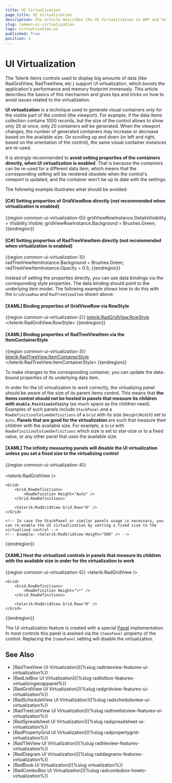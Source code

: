 ```yaml
---
title: UI Virtualization
page_title: UI Virtualization
description: The article describes the UI Virtualization in WPF and Telerik Rad controls.
slug: common-ui-virtualization
tags: virtualization,ui
published: True
position: 4
---
```


# UI Virtualization

The Telerik items controls used to display big amounts of data (like RadGridView, RadTreeView, etc.) support UI virtualization, which boosts the application's performance and memory footprint immensely. This article describes the basics of this mechanism and gives tips and tricks on how to avoid issues related to the virtualization.

__UI virtualization__ is a technique used to generate visual containers only for the visible part of the control (the viewport). For example, if the data items collection contains 1000 records, but the size of the control allows to show only 20 at once, only 20 containers will be generated. When the viewport changes, the number of generated containers may increase or decrease based on the available size. On scrolling up and down (or left and right, based on the orientation of the control), the same visual container instances are re-used. 

It is strongly recommended to __avoid setting properties of the containers directly, when UI virtualization is enabled__. That is because the containers can be re-used for a different data item, which means that the corresponding setting will be rendered obsolete when the control's viewport is updated, and the container won't be up to date with the settings. 

The following example illustrates what should be avoided:

#### __[C#] Setting properties of GridViewRow directly (not recommended when virtualization is enabled)__
{{region common-ui-virtualization-0}}
	gridViewRowInstance.DetailsVisibility = Visibility.Visible;
	gridViewRowInstance.Background = Brushes.Green;
{{endregion}}

#### __[C#] Setting properties of RadTreeViewItem directly (not recommended when virtualization is enabled)__
{{region common-ui-virtualization-1}}
	radTreeViewItemInstance.Background = Brushes.Green;
	radTreeViewItemInstance.Opacity = 0.5;
{{endregion}}

Instead of setting the properties directly, you can use data bindings via the corresponding style properties. The data binding should point to the underlying item model. The following example shows how to do this with the `GridViewRow` and `RadTreeViewItem` shown above:

#### __[XAML] Binding properties of GridViewRow via RowStyle__
{{region common-ui-virtualization-2}}
	<telerik:RadGridView.RowStyle>
		<!-- in case you use NoXaml dlls, you should also set the following attribute to the Style object -->
		<!-- BasedOn="{StaticResource GridViewRowStyle}" -->
		<Style TargetType="telerik:GridViewRow">
			<Setter Property="DetailsVisibility" Value="{Binding MyDetailsVisibilityProperty}" />
			<Setter Property="Background" Value="{Binding MyBackgroundProperty}" />
		</Style>
	</telerik:RadGridView.RowStyle>
{{endregion}}

#### __[XAML] Binding properties of RadTreeViewItem via the ItemContainerStyle__
{{region common-ui-virtualization-3}}
	<telerik:RadTreeView.ItemContainerStyle>
		<!-- in case you use NoXaml dlls, you should also set the following attribute to the Style object -->
		<!-- BasedOn="{StaticResource RadTreeViewItemStyle}" -->
		<Style TargetType="telerik:RadTreeViewItem">			
			<Setter Property="Background" Value="{Binding MyBackgroundProperty}" />
			<Setter Property="Opacity" Value="{Binding MyOpacityProperty}" />
		</Style>
	</telerik:RadTreeView.ItemContainerStyle>
{{endregion}}

To make changes to the corresponding container, you can update the data-bound properties of its underlying data item.

In order for the UI virtualization to work correctly, the virtualizing panel should be aware of the size of its parent items control. This means that __the items control should not be hosted in panels that measure its children with `double.PositiveInfinity`__ (as much space as the children need). Examples of such panels include `StackPanel` and a `RowDefinition`/`ColumnDefinitions` of a `Grid` with its size (`Height`/`Width`) set to `Auto`. __Panels that are good for the virtualization__ are such that measure their children with the available size. For example, a `Grid` with `RowDefinition`/`ColumnDefinitions` which size is set to star-size or to a fixed value, or any other panel that uses the available size. 

#### __[XAML] The infinity measuring panels will disable the UI virtualization unless you set a fixed size to the virtualizing control__
{{region common-ui-virtualization-4}}	
	<StackPanel>	
		<telerik:RadGridView />
	</StackPanel>
	
	<Grid>
		<Grid.RowDefinitions>
			<RowDefinition Height="Auto" />
		</Grid.RowDefinitions>
		
		<telerik:RadGridView Grid.Row="0" />
	</Grid>
	
	<!-- In case the StackPanel or similar panels usage is necessary, you can re-enable the UI virtualization by setting a fixed size to the virtualized control -->
	<!-- Example: <telerik:RadGridView Height="500" /> -->
{{endregion}}

#### __[XAML] Host the virtualized controls in panels that measure its children with the available size in order for the virtualization to work__
{{region common-ui-virtualization-5}}
	<Grid>
		<telerik:RadGridView />
	</Grid>
	
	<Grid>
		<Grid.RowDefinitions>
			<RowDefinition Height="\*" />
		</Grid.RowDefinitions>
		
		<telerik:RadGridView Grid.Row="0" />
	</Grid>
{{endregion}}

The UI virtualization feature is created with a special [Panel](https://learn.microsoft.com/en-us/dotnet/desktop/wpf/controls/how-to-create-a-custom-panel-element?view=netframeworkdesktop-4.8) implementation. In most controls this panel is assined via the `ItemsPanel` property of the control. Replacing the `ItemsPanel` setting will disable the virtualization.

## See Also  
* [RadTreeView UI Virtualization]({%slug radtreeview-features-ui-virtualization%})
* [RadListBox UI Virtualization]({%slug radlistbox-features-virtualizingwrappanel%})
* [RadGridView UI Virtualization]({%slug radgridview-features-ui-virtualization%})
* [RadScheduleView UI Virtualization]({%slug radscheduleview-ui-virtualization%})
* [RadTreeListView UI Virtualization]({%slug radtreelistview-features-ui-virtualization%})
* [RadSpreadsheet UI Virtualization]({%slug radspreadsheet-ui-virtualization%})
* [RadPropertyGrid UI Virtualization]({%slug radpropertygrid-virtualization%})
* [RadTileView UI Virtualization]({%slug radtileview-features-virtualization%})
* [RadDiagram UI Virtualization]({%slug raddiagrams-features-virtualization%})
* [RadBook UI Virtualization]({%slug virtualization%})
* [RadComboBox UI Virtualization]({%slug radcombobox-howto-virtualization%})
